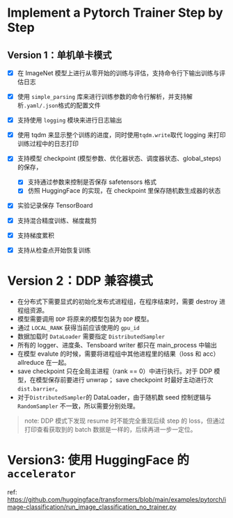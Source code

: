 # Implement a Pytorch Trainer Step by Step

## Version 1：单机单卡模式

- [x] 在 ImageNet 模型上进行从零开始的训练与评估，支持命令行下输出训练与评估日志
- [x] 使用 `simple_parsing` 库来进行训练参数的命令行解析，并支持解析`.yaml/.json`格式的配置文件
- [x] 支持使用 `logging` 模块来进行日志输出
- [x] 使用 tqdm 来显示整个训练的进度，同时使用`tqdm.write`取代 logging 来打印 训练过程中的日志打印
- [x] 支持模型 checkpoint (模型参数、优化器状态、调度器状态、global_steps) 的保存，
    - [x] 支持通过参数来控制是否保存 safetensors 格式
    - [x] 仿照 HuggingFace 的实现，在 checkpoint 里保存随机数生成器的状态
- [x] 实验记录保存 TensorBoard
- [x] 支持混合精度训练、梯度裁剪
- [x] 支持梯度累积
- [x] 支持从检查点开始恢复训练


# Version 2：DDP 兼容模式

* 在分布式下需要显式的初始化发布式进程组，在程序结束时，需要 destroy 进程组资源。
* 模型需要调用 `DDP` 将原来的模型包装为 `DDP` 模型。
* 通过 `LOCAL_RANK` 获得当前应该使用的 `gpu_id`
* 数据加载时 `DataLoader` 需要指定 `DistributedSampler`
* 所有的 logger、进度条、Tensboard writer 都只在 main_process 中输出
* 在模型 evalute 的时候，需要将进程组中其他进程里的结果（loss 和 acc） allreduce 在一起。
* save checkpoint 只在全局主进程（rank == 0）中进行执行。对于 DDP 模型，在模型保存前要进行 unwrap； save checkpoint 时最好主动进行次 `dist.barrier`。
* 对于`DistributedSampler`的 DataLoader，由于随机数 seed 控制逻辑与 `RandomSampler` 不一致，所以需要分别处理。

> note: DDP 模式下发现 resume 时不能完全重现后续 step 的 loss，但通过打印查看获取到的 batch 数据是一样的，后续再进一步一定位。


# Version3: 使用 HuggingFace 的 `accelerator`


ref: https://github.com/huggingface/transformers/blob/main/examples/pytorch/image-classification/run_image_classification_no_trainer.py


